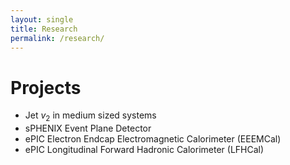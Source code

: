 ```yaml
---
layout: single
title: Research
permalink: /research/
---
```


# Projects
* Jet $v_2$ in medium sized systems
* sPHENIX Event Plane Detector
* ePIC Electron Endcap Electromagnetic Calorimeter (EEEMCal)
* ePIC Longitudinal Forward Hadronic Calorimeter (LFHCal)